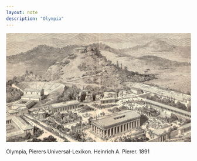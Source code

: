 ```yaml
---
layout: note
description: "Olympia"
---
```


![Olympia][1]

Olympia, Pierers Universal-Lexikon. Heinrich A. Pierer. 1891


[1]: /assets/images/notes/olympia.jpg
